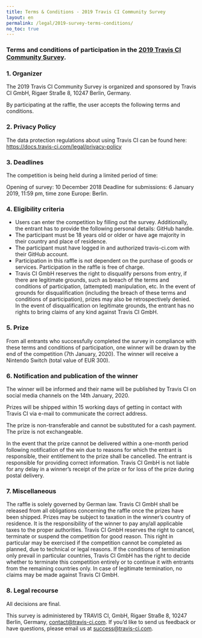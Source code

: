 ```yaml
---
title: Terms & Conditions - 2019 Travis CI Community Survey
layout: en
permalink: /legal/2019-survey-terms-conditions/
no_toc: true
---
```


### Terms and conditions of participation in the [2019 Travis CI Community Survey](https://survey.travis-ci.com).

### 1. Organizer

The 2019 Travis CI Community Survey is organized and sponsored by Travis CI GmbH, Rigaer Straße 8, 10247 Berlin, Germany.

By participating at the raffle, the user accepts the following terms and conditions.

### 2. Privacy Policy 

The data protection regulations about using Travis CI can be found here:
https://docs.travis-ci.com/legal/privacy-policy 

### 3. Deadlines

The competition is being held during a limited period of time:

Opening of survey: 10 December 2018
Deadline for submissions: 6 January 2019, 11:59 pm, time zone Europe: Berlin.

### 4. Eligibility criteria

* Users can enter the competition by filling out the survey. Additionally, the entrant has to provide the following personal details: GitHub handle.
* The participant must be 18 years old or older or have age majority in their country and place of residence.
* The participant must have logged in and authorized travis-ci.com with their GitHub account.
* Participation in this raffle is not dependent on the purchase of goods or services. Participation in the raffle is free of charge.
* Travis CI GmbH reserves the right to disqualify persons from entry, if there are legitimate grounds, such as breach of the terms and conditions of participation, (attempted) manipulation, etc. In the event of grounds for disqualification (including the breach of
these terms and conditions of participation), prizes may also be retrospectively denied. In the event of disqualification on legitimate grounds, the entrant has no rights to bring
claims of any kind against Travis CI GmbH.

### 5. Prize

From all entrants who successfully completed the survey in compliance with these terms and conditions of participation, one winner will be drawn by the end of the competition (7th January, 2020). The winner will receive a Nintendo Switch (total value of EUR 300).

### 6. Notification and publication of the winner

The winner will be informed and their name will be published by Travis CI on social media channels on the 14th January, 2020.

Prizes will be shipped within 15 working days of getting in contact with Travis CI via e-mail to
communicate the correct address. 

The prize is non-transferable and cannot be substituted for a cash payment. The prize is not exchangeable.

In the event that the prize cannot be delivered within a one-month period following notification of the win due to reasons for which the entrant is responsible, their entitlement to the prize shall be cancelled. The entrant is responsible for providing correct information. Travis CI GmbH is not liable for any delay in a winner’s receipt of the prize or for loss of the prize during postal delivery.

### 7. Miscellaneous

The raffle is solely governed by German law. Travis CI GmbH shall be released from all obligations concerning the raffle once the prizes have been shipped. Prizes may be subject to taxation in the winner’s country of residence. It is the responsibility of the winner to pay any/all applicable taxes to the proper authorities.
Travis CI GmbH reserves the right to cancel, terminate or suspend the competition for good reason. This right in particular may be exercised if the competition cannot be completed as planned, due to technical or legal reasons. If the conditions of termination only prevail in particular countries, Travis CI GmbH has the right to decide whether to terminate this competition entirely or to continue it with entrants from the remaining countries only. In case of legitimate termination, no claims may be made against Travis CI GmbH.


### 8. Legal recourse 

All decisions are final.

This survey is administered by TRAVIS CI, GmbH, Rigaer Straße 8, 10247 Berlin, Germany, contact@travis-ci.com. If you’d like to send us feedback or have questions, please email us at success@travis-ci.com.
